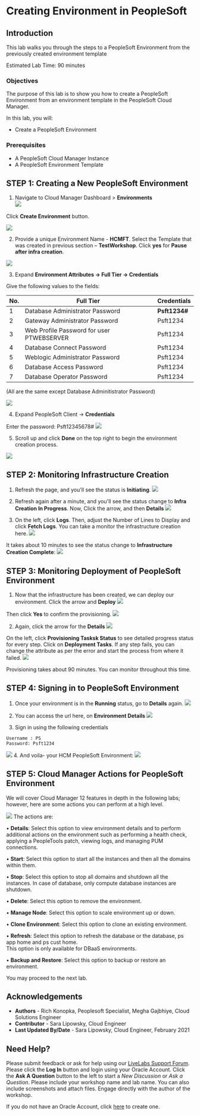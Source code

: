 # Creating Environment in PeopleSoft

## Introduction

This lab walks you through the steps to a PeopleSoft Environment from the previously created environment template

Estimated Lab Time: 90 minutes

### Objectives

The purpose of this lab is to show you how to create a PeopleSoft Environment from an environment template in the PeopleSoft Cloud Manager.

In this lab, you will:
* Create a PeopleSoft Environment

### Prerequisites
- A PeopleSoft Cloud Manager Instance
- A PeopleSoft Environment Template 

## **STEP 1**: Creating a New PeopleSoft Environment

1. Navigate to Cloud Manager Dashboard > **Environments**  
  ![](./images/1dashenv.png "")

 Click **Create Environment** button.

  ![](./images/e1.png "")

2. Provide a unique Environment Name - **HCMFT**. Select the Template that was created in previous section – **TestWorkshop**. Click **yes** for **Pause after infra creation**.  

  ![](./images/3newenvinfo.png "")

3. Expand **Environment Attributes -> Full Tier -> Credentials**

  Give the following values to the fields:

  No. | Full Tier | Credentials
  --- | --------- | -----------
  1 | Database Administrator Password | **Psft1234#**
  2 | Gateway Administrator Password | Psft1234
  3 | Web Profile Password for user PTWEBSERVER | Psft1234
  4 | Database Connect Password | Psft1234
  5 | Weblogic Administrator Password | Psft1234
  6 | Database Access Password | Psft1234
  7 | Database Operator Password | Psft1234

(All are the same except Database Adminitistrator Password)

  ![](./images/4credentials.png "")

4. Expand PeopleSoft Client -> **Credentials**

  Enter the password: Psft12345678#
  ![](./images/winenvpass.png "")

5. Scroll up and click **Done** on the top right to begin the environment creation process. 

  ![](./images/e4.png "")

<!-- 6. Accept the license. 

  ![](./images/e5.png "") -->

## **STEP 2**: Monitoring Infrastructure Creation

1. Refresh the page, and you'll see the status is **Initiating**.
  ![](./images/6initiating.png "")

2. Refresh again after a minute, and you'll see the status change to **Infra Creation In Progress**. Now, Click the arrow, and then **Details**
  ![](./images/7inprogress.png "")

3. On the left, click **Logs**. Then, adjust the Number of Lines to Display and click **Fetch Logs**. You can take a monitor the infrastructure creation here. 
  ![](./images/8fetchlogs.png "")

It takes about 10 minutes to see the status change to **Infrastructure Creation Complete**:
  ![](./images/9infracomplete.png "")



## **STEP 3**: Monitoring Deployment of PeopleSoft Environment

1. Now that the infrastructure has been created, we can deploy our environment. Click the arrow and **Deploy**
  ![](./images/10deploy.png "")

  Then click **Yes** to confirm the provisioning.
  ![](./images/11yesdeploy.png "")

2. Again, click the arrow for the **Details**
  ![](./images/12provisioning.png "")

  On the left, click **Provisioning Tasksk Status** to see detailed progress status for every step. Click on **Deployment Tasks**. If any step fails, you can change the attribute as per the error and start the process from where it failed.
  ![](./images/13tasks.png "")

Provisioning takes about 90 minutes. You can monitor throughout this time.

## **STEP 4**: Signing in to PeopleSoft Environment

1. Once your environment is in the **Running** status, go to **Details** again.
  ![](./images/14details.png "")

2. You can access the url here, on **Environment Details**
  ![](./images/15url.png "")

3. Sign in using the following credentials
  ```
  Username : PS    
  Password: Psft1234
  ```
  ![](./images/16pslogin.png "")
4. And voila- your HCM PeopleSoft Environment:
  ![](./images/17psenv.png "")



## **STEP 5**: Cloud Manager Actions for PeopleSoft Environment

We will cover Cloud Manager 12 features in depth in the following labs; however, here are some actions you can perform at a high level.

  ![](./images/actions.png "")
  The actions are:

  • **Details**: Select this option to view environment details and to perform additional actions on the environment such as performing a health check, applying a PeopleTools patch, viewing logs, and managing PUM connections.

  • **Start**: Select this option to start all the instances and then all the domains within them.

  • **Stop**: Select this option to stop all domains and shutdown all the instances. In case of database, only compute database instances are shutdown.

  • **Delete**: Select this option to remove the environment.

  • **Manage Node**: Select this option to scale environment up or down.

  • **Clone Environment**: Select this option to clone an existing environment.

  • **Refresh**: Select this option to refresh the database or the database, ps app home and ps cust home.  
  This option is only available for DBaaS environments.

  • **Backup and Restore**: Select this option to backup or restore an environment.



You may proceed to the next lab.

## Acknowledgements
* **Authors** - Rich Konopka, Peoplesoft Specialist, Megha Gajbhiye, Cloud Solutions Engineer
* **Contributor** -  Sara Lipowsky, Cloud Engineer
* **Last Updated By/Date** - Sara Lipowsky, Cloud Engineer, February 2021

## Need Help?
Please submit feedback or ask for help using our [LiveLabs Support Forum](https://community.oracle.com/tech/developers/categories/Migrate%20SaaS%20to%20OCI). Please click the **Log In** button and login using your Oracle Account. Click the **Ask A Question** button to the left to start a *New Discussion* or *Ask a Question*.  Please include your workshop name and lab name.  You can also include screenshots and attach files.  Engage directly with the author of the workshop.

If you do not have an Oracle Account, click [here](https://profile.oracle.com/myprofile/account/create-account.jspx) to create one.